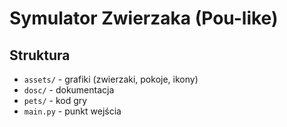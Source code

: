 # Symulator Zwierzaka (Pou-like)


## Struktura

- `assets/` - grafiki (zwierzaki, pokoje, ikony)
- `dosc/` - dokumentacja
- `pets/` - kod gry
- `main.py` - punkt wejścia


